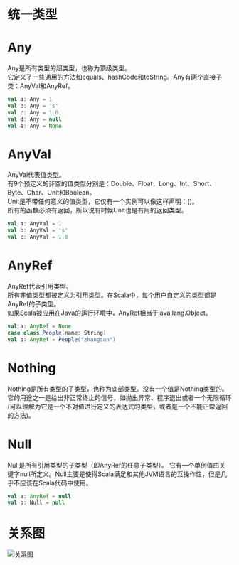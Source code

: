 # 统一类型
# Any
Any是所有类型的超类型，也称为顶级类型。  
它定义了一些通用的方法如equals、hashCode和toString。Any有两个直接子类：AnyVal和AnyRef。
```scala
val a: Any = 1
val b: Any = 's'
val c: Any = 1.0
val d: Any = null
val e: Any = None
```
# AnyVal
AnyVal代表值类型。  
有9个预定义的非空的值类型分别是：Double、Float、Long、Int、Short、Byte、Char、Unit和Boolean。  
Unit是不带任何意义的值类型，它仅有一个实例可以像这样声明：()。  
所有的函数必须有返回，所以说有时候Unit也是有用的返回类型。  
```scala
val a: AnyVal = 1
val b: AnyVal = 's'
val c: AnyVal = 1.0
```
# AnyRef
AnyRef代表引用类型。  
所有非值类型都被定义为引用类型。在Scala中，每个用户自定义的类型都是AnyRef的子类型。  
如果Scala被应用在Java的运行环境中，AnyRef相当于java.lang.Object。
```scala
val a: AnyRef = None
case class People(name: String)
val b: AnyRef = People("zhangsan")
```
# Nothing
Nothing是所有类型的子类型，也称为底部类型。没有一个值是Nothing类型的。
它的用途之一是给出非正常终止的信号，如抛出异常、程序退出或者一个无限循环
(可以理解为它是一个不对值进行定义的表达式的类型，或者是一个不能正常返回的方法)。
# Null
Null是所有引用类型的子类型（即AnyRef的任意子类型）。
它有一个单例值由关键字null所定义。Null主要是使得Scala满足和其他JVM语言的互操作性，但是几乎不应该在Scala代码中使用。
```scala
val a: AnyRef = null
val b: Null = null
```
# 关系图
![关系图](https://github.com/liming199323/review-notes/tree/master/docs/language/scala-lang-tour/image/relation.png)